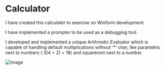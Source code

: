 # Calculator

I have created this calculater to exercise on Winform development.

I have implemented a prompter to be used as a debugging tool.

I developed and implemented a unique Arithmetic Evaluator which is capable of handling default multiplications without '*' char, like parantehis next to numbers ( 3(4 + 2) = 18) and squareroot next to a number.

![image](https://user-images.githubusercontent.com/46689277/185619003-6ad18fa7-b5af-47b3-8811-544655e47683.png)
